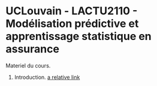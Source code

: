 # UCLouvain - LACTU2110  - Modélisation prédictive et apprentissage statistique en assurance

Materiel du cours.


1. Introduction. [a relative link](1.%20Introduction/1.%20Brief%20Introduction%20to%20R%20and%20Descriptive%20Analysis%20of%20the%20Dataset.md)
